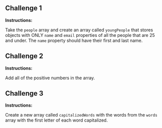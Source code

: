 ## Challenge 1

**Instructions:**

Take the `people` array and create an array called `youngPeople` that stores objects with ONLY `name` and `email` properties of all the people that are 25 and under. The `name` property should have their first and last name.


## Challenge 2

**Instructions:**

Add all of the positive numbers in the array.


## Challenge 3

**Instructions:**

Create a new array called `capitalizedWords` with the words from the `words` array with the first letter of each word capitalized.